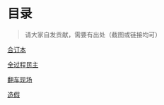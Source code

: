 # 目录

> 请大家自发贡献，需要有出处（截图或链接均可）

[合订本](./合订本/README.md)

[全过程民主](./全过程民主/README.md)

[翻车现场](./翻车/README.md)

[造假](./造假/README.md)
